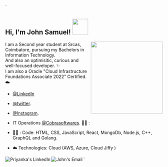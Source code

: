 `<h2> Hi, I'm John Samuel! <img src="https://media.giphy.com/media/mGcNjsfWAjY5AEZNw6/giphy.gif" width="50"></h2>

<img align='right' src="https://media.giphy.com/media/f3iwJFOVOwuy7K6FFw/giphy.gif" width="230">

I am a Second year student at Srcas, Coimbatore, pursuing my Bachelors in Information Technology.<br>
And also an optimisitic, curious and well-focused developer. :sparkles: <br>
I am also a Oracle "Cloud Infrastructure Foundations Associate 2022" Certified. :cloud: <br>

-  [@LinkedIn](https://www.linkedin.com/samjohnoffl/)
-  [@twitter](https://www.twitter.com/samjohn_offl/). 
-  [@Instagram](http://www.instagram.com/samjohn_offl).
- IT Operations [@Cobrasoftwares](https://www.cobrasoft.org/). :man_technologist: : <br>


-  :man_technologist: : Code: HTML, CSS, JavaScript, React, MongoDb, Node.js, C++, GraphQL and Golang.
- :cloud: Technologies: Cloud  (AWS, Azure, Cloud Jiffy ) 


<a href="https://www.linkedin.com/in/samjohnoffl/">
  <img align="left" alt="Priyanka's LinkedIn" src="https://img.icons8.com/bubbles/50/000000/linkedin.png"/>
</a>

<a href="mailto:ping.johnsamuel@gmail.com">
  <img align="left" alt="John's Email" src="https://img.icons8.com/bubbles/50/000000/gmail.png"/>
</a>
`
